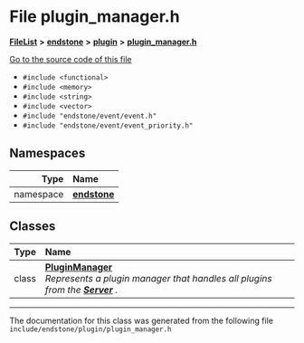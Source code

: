 

# File plugin\_manager.h



[**FileList**](files.md) **>** [**endstone**](dir_6cf277b678674f97c7a2b6b3b2447b33.md) **>** [**plugin**](dir_53ee43673b2467e53c4cb8c30a2e7d89.md) **>** [**plugin\_manager.h**](plugin__manager_8h.md)

[Go to the source code of this file](plugin__manager_8h_source.md)



* `#include <functional>`
* `#include <memory>`
* `#include <string>`
* `#include <vector>`
* `#include "endstone/event/event.h"`
* `#include "endstone/event/event_priority.h"`













## Namespaces

| Type | Name |
| ---: | :--- |
| namespace | [**endstone**](namespaceendstone.md) <br> |


## Classes

| Type | Name |
| ---: | :--- |
| class | [**PluginManager**](classendstone_1_1PluginManager.md) <br>_Represents a plugin manager that handles all plugins from the_ [_**Server**_](classendstone_1_1Server.md) _._ |



















































------------------------------
The documentation for this class was generated from the following file `include/endstone/plugin/plugin_manager.h`

